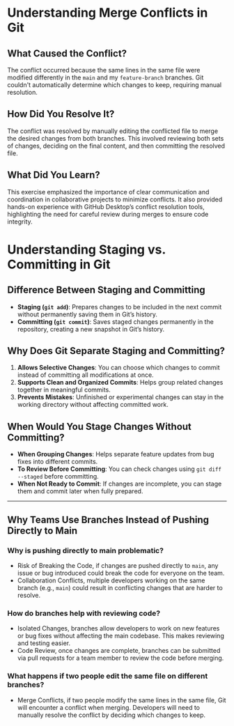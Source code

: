 # Understanding Merge Conflicts in Git

## What Caused the Conflict?

The conflict occurred because the same lines in the same file were modified differently in the `main` and my `feature-branch` branches. Git couldn't automatically determine which changes to keep, requiring manual resolution.

## How Did You Resolve It?

The conflict was resolved by manually editing the conflicted file to merge the desired changes from both branches. This involved reviewing both sets of changes, deciding on the final content, and then committing the resolved file.

## What Did You Learn?

This exercise emphasized the importance of clear communication and coordination in collaborative projects to minimize conflicts. It also provided hands-on experience with GitHub Desktop’s conflict resolution tools, highlighting the need for careful review during merges to ensure code integrity.

# Understanding Staging vs. Committing in Git

## Difference Between Staging and Committing

- **Staging (`git add`)**: Prepares changes to be included in the next commit without permanently saving them in Git’s history.
- **Committing (`git commit`)**: Saves staged changes permanently in the repository, creating a new snapshot in Git’s history.

## Why Does Git Separate Staging and Committing?

1. **Allows Selective Changes**: You can choose which changes to commit instead of committing all modifications at once.
2. **Supports Clean and Organized Commits**: Helps group related changes together in meaningful commits.
3. **Prevents Mistakes**: Unfinished or experimental changes can stay in the working directory without affecting committed work.

## When Would You Stage Changes Without Committing?

- **When Grouping Changes**: Helps separate feature updates from bug fixes into different commits.
- **To Review Before Committing**: You can check changes using `git diff --staged` before committing.
- **When Not Ready to Commit**: If changes are incomplete, you can stage them and commit later when fully prepared.

---

## Why Teams Use Branches Instead of Pushing Directly to Main

### **Why is pushing directly to main problematic?**

- Risk of Breaking the Code, if changes are pushed directly to `main`, any issue or bug introduced could break the code for everyone on the team.
- Collaboration Conflicts, multiple developers working on the same branch (e.g., `main`) could result in conflicting changes that are harder to resolve.

### **How do branches help with reviewing code?**

- Isolated Changes, branches allow developers to work on new features or bug fixes without affecting the main codebase. This makes reviewing and testing easier.
- Code Review, once changes are complete, branches can be submitted via pull requests for a team member to review the code before merging.

### **What happens if two people edit the same file on different branches?**

- Merge Conflicts, if two people modify the same lines in the same file, Git will encounter a conflict when merging. Developers will need to manually resolve the conflict by deciding which changes to keep.

